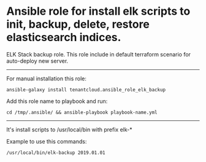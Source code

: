 Ansible role for install elk scripts to init, backup, delete, restore elasticsearch indices.
=========

ELK Stack backup role. This role include in default terraform scenario for auto-deploy new server.

-------

For manual installation this role:

```ansible-galaxy install tenantcloud.ansible_role_elk_backup```

Add this role name to playbook and run:

```cd /tmp/.ansible/ && ansible-playbook playbook-name.yml```

-------

It's install scripts to /usr/local/bin with prefix elk-*

Example to use this commands:

```/usr/local/bin/elk-backup 2019.01.01```
